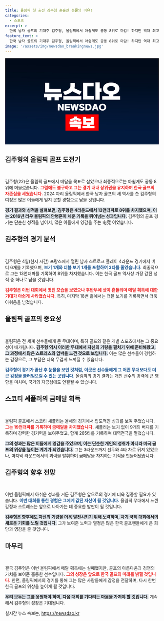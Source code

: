 ```yaml
---
title: 올림픽 첫 출전 김주형 손흥민 눈물의 이유!
categories:
  - 스포츠
excerpt: >
  한국 남자 골프의 기대주 김주형, 올림픽에서 아쉽게도 공동 8위로 마감! 하지만 역대 최고 성적을 기록하며 국민의 자존심을 세운 그의 눈물의 뒷이야기는?
feature_text: >
  한국 남자 골프의 기대주 김주형, 올림픽에서 아쉽게도 공동 8위로 마감! 하지만 역대 최고 성적을 기록하며 국민의 자존심을 세운 그의 눈물의 뒷이야기는?
image: '/assets/img/newsdao_breakingnews.jpg'
---
```


<p><img src="/assets/img/newsdao_breakingnews.jpg" alt="flaretime 속보" /></p>

<h2 data-ke-size="size26">김주형의 올림픽 골프 도전기</h2>

<p data-ke-size="size16">&nbsp;</p>

<p>김주형(22)은 올림픽 골프에서 메달을 목표로 삼았으나 최종적으로는 아쉽게도 공동 8위에 머물렀습니다. <b><span style="color: #ee2323;">그럼에도 불구하고 그는 경기 내내 상위권을 유지하며 한국 골프의 자존심을 세웠습니다.</span></b> 2024 파리 올림픽에서 한국 남자 골프의 새 역사를 쓴 김주형의 여정은 많은 이들에게 잊지 못할 경험으로 남을 것입니다. </p>

<p><b><span style="background-color: #21538527;">경기 결과와 성적을 살펴보면, 김주형은 4라운드에서 13언더파로 8위를 차지했으며, 이는 2016년 리우 올림픽의 안병훈이 세운 기록을 뛰어넘는 성과입니다.</span></b>  김주형의 골프 경기는 단순한 성적을 넘어서, 많은 이들에게 영감을 주는 电竞 이었습니다. </p>

<h2 data-ke-size="size26">김주형의 경기 분석</h2>

<p data-ke-size="size16">&nbsp;</p>

<p>김주형은 4일(현지 시간) 프랑스에서 열린 남자 스트로크 플레이 4라운드 경기에서 버디 6개를 기록했으며, <b><span style="color: #1a5490;">보기 1개와 더블 보기 1개를 포함하여 3타를 줄였습니다.</span></b> 최종적으로 그는 13언더파를 기록하여 8위를 차지했습니다. 이는 한국 골프 역사상 가장 값진 성적 중 하나로 남을 것입니다.</p>

<p><b><span style="color: #ee2323;">김주형은 이번 대회에서 멋진 모습을 보였으나 후반부에 샷이 흔들리며 메달 획득에 대한 기대가 아쉽게 사라졌습니다.</span></b>  특히, 마지막 18번 홀에서는 더블 보기를 기록하면서 더욱 아쉬움을 남겼습니다. </p>

<h2 data-ke-size="size26">올림픽 골프의 중요성</h2>

<p data-ke-size="size16">&nbsp;</p>

<p>올림픽은 전 세계 선수들에게 큰 무대이며, 특히 골프와 같은 개별 스포츠에서는 그 중요성이 배가됩니다. <b><span style="background-color: #21538527;">김주형 역시 이러한 무대에서 자신의 기량을 펼치기 위해 준비해왔고, 그 과정에서 많은 스트레스와 압박을 느낀 것으로 보입니다.</span></b>  이는 많은 선수들이 경험하는 감정으로, 그 부담은 더욱 무겁게 느껴질 수 있습니다. </p>

<p><b><span style="color: #1a5490;">김주형이 경기가 끝난 후 눈물을 보인 것처럼, 이곳은 선수들에게 그 어떤 무대보다도 더 큰 감정을 불러일으킬 수 있는 곳입니다.</span></b> 올림픽의 경기 결과는 개인 선수의 경력에 큰 영향을 미치며, 국가의 자긍심에도 연결될 수 있습니다. </p>

<h2 data-ke-size="size26">스코티 셰플러의 금메달 획득</h2>

<p data-ke-size="size16">&nbsp;</p>

<p>올림픽 골프에서 스코티 셰플러는 올해의 경기에서 압도적인 성과를 보여 주었습니다. <b><span style="color: #ee2323;">그는 19언더파를 기록하며 금메달을 차지했습니다.</span></b> 셰플러는 보기 없이 9개의 버디를 기록하며 강력한 경기력을 보여주었고, 합계 265타를 기록하며 대역전극을 펼쳤습니다. </p>

<p><b><span style="background-color: #21538527;">그의 성과는 많은 이들에게 영감을 주었으며, 이는 단순한 개인의 성취가 아니라 미국 골프의 위상을 높이는 계기가 되었습니다.</span></b> 그는 3라운드까지 선두와 4타 차로 뒤져 있었으나, 마지막 라운드에서의 괴력을 발휘하며 금메달을 차지하는 기적을 만들어냈습니다. </p>

<h2 data-ke-size="size26">김주형의 향후 전망</h2>

<p data-ke-size="size16">&nbsp;</p>

<p>이번 올림픽에서 아쉬운 성과를 거둔 김주형은 앞으로의 경기에 더욱 집중할 필요가 있습니다. <b><span style="color: #1a5490;">이번 대회를 통한 경험은 그에게 값진 자산이 될 것입니다.</span></b> 올림픽 무대에서 느낀 감정과 스트레스는 앞으로 나아가는 데 중요한 발판이 될 것입니다. </p>

<p><b><span style="background-color: #21538527;">김주형은 향후에도 자신의 기량을 더욱 발전시키기 위해 노력하며, 차기 국제 대회에서의 새로운 기회를 노릴 것입니다.</span></b> 그가 보여준 노력과 열정은 많은 한국 골프팬들에게 큰 희망과 영감을 줄 것입니다. </p>

<h2 data-ke-size="size26">마무리</h2>

<p data-ke-size="size16">&nbsp;</p>

<p>결국 김주형은 이번 올림픽에서 메달 획득에는 실패했지만, 골프의 아름다움과 경쟁의 가치를 보여준 훌륭한 선수입니다. <b><span style="color: #ee2323;">그의 성장은 앞으로 한국 골프의 미래를 밝힐 것입니다.</span></b> 한편, 올림픽에서의 경기를 통해 그는 많은 사람들에게 감정을 전달하며, 다시 한번 한국 골프의 위상을 높이게 될 것입니다. </p>

<p><b><span style="background-color: #21538527;">우리 모두는 그를 응원해야 하며, 다음 대회를 기다리는 마음을 가져야 할 것입니다.</span></b> 계속해서 김주형의 성장은 기대됩니다.</p>
실시간 뉴스 속보는, <a href="https://newsdao.kr" rel="dofollow">https://newsdao.kr</a>


